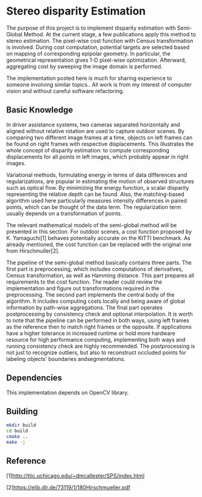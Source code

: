 
# Stereo disparity Estimation
The purpose of this project is to implement disparity estimation with Semi-Global Method. At the current stage, a few publications apply this method to stereo estimation. The pixel-wise cost function with Census transformation is involved. During cost computation, potential targets are selected based on mapping of corresponding epipolar geometry. In particular, the geometrical representation gives 1-D pixel-wise optimization. Afterward, aggregating cost by sweeping
the image domain is performed. 

The implementation posted here is much for sharing experience to someone involving similar topics.. All work is from my interest of computer vision and without careful software refactoring.

## Basic Knowledge
In driver assistance systems, two cameras separated horizontally and aligned without relative rotation are used to capture outdoor scenes. By comparing two different image frames at a time, objects on left frames can be found on right frames with respective displacements. This illustrates the whole concept of disparity estimation: to compute corresponding displacements
for all points in left images, which probably appear in right images.

Variational methods, formulating energy in terms of data differences and regularizations, are popular in estimating the motion of observed structures such as optical flow. By minimizing the energy function, a scalar disparity representing the relative depth can be found. Also, the matching-based algorithm used here particularly measures intensity differences in paired points, which can be thought of the data term. The regularization term usually depends on a transformation of points.

The relevant mathematical models of the semi-global method will be presented in this section. For outdoor scenes, a cost function proposed by K. Yamaguchi[1] behaves potentially accurate on the KITTI benchmark. As already mentioned, the cost function can be replaced with the original one from Hirschmuller[2].

The pipeline of the semi-global method basically contains three parts. The first part is preprocessing, which includes computations of derivatives, Census transformation, as well as Hamming distance. This part prepares all requirements to
the cost function. The reader could review the implementation and figure out transformations required in the preprocessing. The second part implements the central body of the algorithm. It includes computing costs locally and being aware of global information by path-wise aggregations. The final part operates postprocessing by consistency check and optional interpolation. It is worth to note that the pipeline can be performed in both ways, using left frames as the reference
then to match right frames or the opposite. If applications have a higher tolerance in increased runtime or hold more hardware resource for high performance computing, implementing both ways and running consistency check are highly recommended. The postprocessing is not just to recognize outliers, but also to reconstruct occluded points for labeling objects’ boundaries andsegmentations.

## Dependencies
This implementation depends on OpenCV library.

## Building
```sh
mkdir build
cd build
cmake ..
make -j
```

## Reference
[1]http://ttic.uchicago.edu/~dmcallester/SPS/index.html

[2]https://elib.dlr.de/73119/1/180Hirschmueller.pdf
